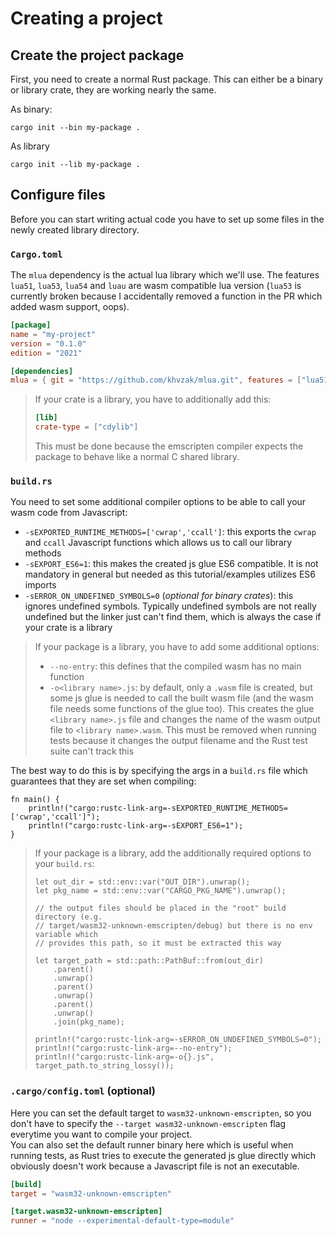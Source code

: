 # Creating a project

## Create the project package

First, you need to create a normal Rust package.
This can either be a binary or library crate, they are working nearly the same.

As binary:
```shell
cargo init --bin my-package .
```

As library
```shell
cargo init --lib my-package .
```

## Configure files

Before you can start writing actual code you have to set up some files in the newly created library directory.

### `Cargo.toml`

The `mlua` dependency is the actual lua library which we'll use.
The features `lua51`, `lua53`, `lua54` and `luau` are wasm compatible lua version (`lua53` is currently broken because I accidentally removed a function in the PR which added wasm support, oops).
```toml
[package]
name = "my-project"
version = "0.1.0"
edition = "2021"

[dependencies]
mlua = { git = "https://github.com/khvzak/mlua.git", features = ["lua51"] }
```

> If your crate is a library, you have to additionally add this:
> ```toml
> [lib]
> crate-type = ["cdylib"]
> ```
> This must be done because the emscripten compiler expects the package to behave like a normal C shared library.


### `build.rs`

You need to set some additional compiler options to be able to call your wasm code from Javascript:
- `-sEXPORTED_RUNTIME_METHODS=['cwrap','ccall']`: this exports the `cwrap` and `ccall` Javascript functions which allows us to call our library methods
- `-sEXPORT_ES6=1`: this makes the created js glue ES6 compatible. It is not mandatory in general but needed as this tutorial/examples utilizes ES6 imports
- `-sERROR_ON_UNDEFINED_SYMBOLS=0` (_optional for binary crates_): this ignores undefined symbols. Typically undefined symbols are not really undefined but the linker just can't find them, which is always the case if your crate is a library

> If your package is a library, you have to add some additional options:
> - `--no-entry`: this defines that the compiled wasm has no main function
> - `-o<library name>.js`: by default, only a `.wasm` file is created, but some js glue is needed to call the built wasm file (and the wasm file needs some functions of the glue too). This creates the glue `<library name>.js` file and changes the name of the wasm output file to `<library name>.wasm`. This must be removed when running tests because it changes the output filename and the Rust test suite can't track this

The best way to do this is by specifying the args in a `build.rs` file which guarantees that they are set when compiling:
```rust,ignore
fn main() {
    println!("cargo:rustc-link-arg=-sEXPORTED_RUNTIME_METHODS=['cwrap','ccall']");
    println!("cargo:rustc-link-arg=-sEXPORT_ES6=1");
}
```

> If your package is a library, add the additionally required options to your `build.rs`:
> ```rust,ignore
> let out_dir = std::env::var("OUT_DIR").unwrap();
> let pkg_name = std::env::var("CARGO_PKG_NAME").unwrap();
> 
> // the output files should be placed in the "root" build directory (e.g. 
> // target/wasm32-unknown-emscripten/debug) but there is no env variable which 
> // provides this path, so it must be extracted this way
>
> let target_path = std::path::PathBuf::from(out_dir)
>     .parent()
>     .unwrap()
>     .parent()
>     .unwrap()
>     .parent()
>     .unwrap()
>     .join(pkg_name);
> 
> println!("cargo:rustc-link-arg=-sERROR_ON_UNDEFINED_SYMBOLS=0");
> println!("cargo:rustc-link-arg=--no-entry");
> println!("cargo:rustc-link-arg=-o{}.js", target_path.to_string_lossy());
> ```

### `.cargo/config.toml` (optional)

Here you can set the default target to `wasm32-unknown-emscripten`, so you don't have to specify the `--target wasm32-unknown-emscripten` flag everytime you want to compile your project.
<br>
You can also set the default runner binary here which is useful when running tests, as Rust tries to execute the generated js glue directly which obviously doesn't work because a Javascript file is not an executable.

```toml
[build]
target = "wasm32-unknown-emscripten"

[target.wasm32-unknown-emscripten]
runner = "node --experimental-default-type=module"
```
